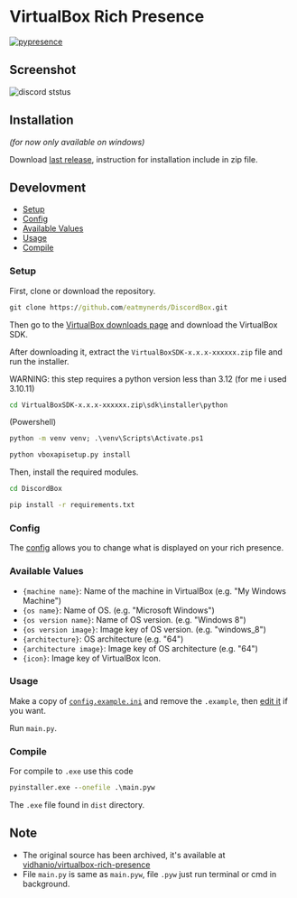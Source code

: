 # VirtualBox Rich Presence

[![pypresence](https://img.shields.io/badge/using-pypresence-00bb88.svg?style=for-the-badge&logo=discord&logoWidth=20)](https://github.com/qwertyquerty/pypresence)

## Screenshot
![discord ststus](.github/archived/images/v2023.10.01/discord-status.png)

## Installation 
*(for now only available on windows)*

Download [last release](https://github.com/bukanspot/DiscordBox/releases), instruction for installation include in zip file.


## Develovment
- [Setup](#setup)
- [Config](#config)
- [Available Values](#available-values)
- [Usage](#usage)
- [Compile](#compile)

### Setup
First, clone or download the repository.

```cmd
git clone https://github.com/eatmynerds/DiscordBox.git
```

Then go to the [VirtualBox downloads page](https://www.virtualbox.org/wiki/Downloads) and download the VirtualBox SDK.

After downloading it, extract the `VirtualBoxSDK-x.x.x-xxxxxx.zip` file and run the installer.

WARNING: this step requires a python version less than 3.12 (for me i used 3.10.11)

```cmd
cd VirtualBoxSDK-x.x.x-xxxxxx.zip\sdk\installer\python
```

(Powershell)
```cmd
python -m venv venv; .\venv\Scripts\Activate.ps1 
```

```cmd
python vboxapisetup.py install
```

Then, install the required modules.

```cmd
cd DiscordBox
```

```cmd
pip install -r requirements.txt
```

### Config

The [config](config.example.ini) allows you to change what is displayed on your rich presence.

### Available Values

- `{machine name}`: Name of the machine in VirtualBox (e.g. "My Windows Machine")
- `{os name}`: Name of OS. (e.g. "Microsoft Windows")
- `{os version name}`: Name of OS version. (e.g. "Windows 8")
- `{os version image}`: Image key of OS version. (e.g. "windows_8")
- `{architecture}`: OS architecture (e.g. "64")
- `{architecture image}`: Image key of OS architecture (e.g. "64")
- `{icon}`: Image key of VirtualBox Icon.

### Usage

Make a copy of [`config.example.ini`](config.example.ini) and remove the `.example`, then [edit it](#config) if you want.

Run `main.py`.

### Compile
For compile to `.exe` use this code
```cmd
pyinstaller.exe --onefile .\main.pyw
```
The `.exe` file found in `dist` directory.

## Note
- The original source has been archived, it's available at [vidhanio/virtualbox-rich-presence](https://github.com/vidhanio/virtualbox-rich-presence)
- File `main.py` is same as `main.pyw`, file `.pyw` just run terminal or cmd in background.

